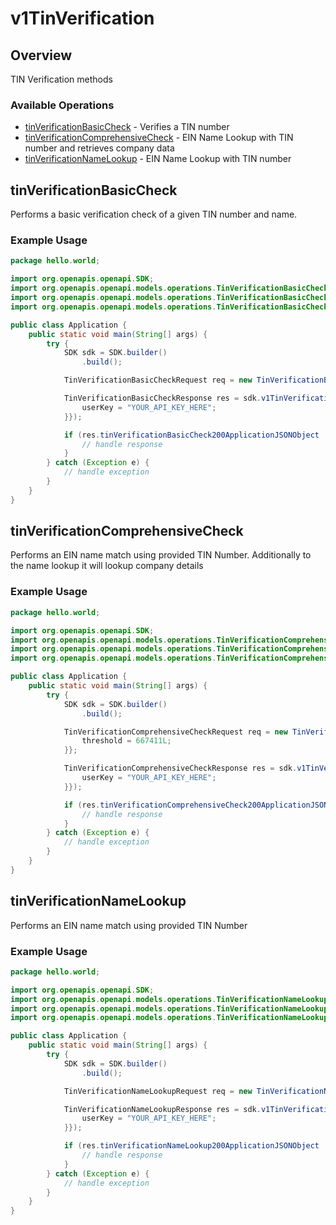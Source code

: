 # v1TinVerification

## Overview

TIN Verification methods

### Available Operations

* [tinVerificationBasicCheck](#tinverificationbasiccheck) - Verifies a TIN number
* [tinVerificationComprehensiveCheck](#tinverificationcomprehensivecheck) - EIN Name Lookup with TIN number and retrieves company data
* [tinVerificationNameLookup](#tinverificationnamelookup) - EIN Name Lookup with TIN number

## tinVerificationBasicCheck

Performs a basic verification check of a given TIN number and name.

### Example Usage

```java
package hello.world;

import org.openapis.openapi.SDK;
import org.openapis.openapi.models.operations.TinVerificationBasicCheckRequest;
import org.openapis.openapi.models.operations.TinVerificationBasicCheckResponse;
import org.openapis.openapi.models.operations.TinVerificationBasicCheckSecurity;

public class Application {
    public static void main(String[] args) {
        try {
            SDK sdk = SDK.builder()
                .build();

            TinVerificationBasicCheckRequest req = new TinVerificationBasicCheckRequest("veritatis", "itaque");            

            TinVerificationBasicCheckResponse res = sdk.v1TinVerification.tinVerificationBasicCheck(req, new TinVerificationBasicCheckSecurity("incidunt") {{
                userKey = "YOUR_API_KEY_HERE";
            }});

            if (res.tinVerificationBasicCheck200ApplicationJSONObject != null) {
                // handle response
            }
        } catch (Exception e) {
            // handle exception
        }
    }
}
```

## tinVerificationComprehensiveCheck

Performs an EIN name match using provided TIN Number. Additionally to the name lookup it will lookup company details

### Example Usage

```java
package hello.world;

import org.openapis.openapi.SDK;
import org.openapis.openapi.models.operations.TinVerificationComprehensiveCheckRequest;
import org.openapis.openapi.models.operations.TinVerificationComprehensiveCheckResponse;
import org.openapis.openapi.models.operations.TinVerificationComprehensiveCheckSecurity;

public class Application {
    public static void main(String[] args) {
        try {
            SDK sdk = SDK.builder()
                .build();

            TinVerificationComprehensiveCheckRequest req = new TinVerificationComprehensiveCheckRequest("enim", "consequatur") {{
                threshold = 667411L;
            }};            

            TinVerificationComprehensiveCheckResponse res = sdk.v1TinVerification.tinVerificationComprehensiveCheck(req, new TinVerificationComprehensiveCheckSecurity("quibusdam") {{
                userKey = "YOUR_API_KEY_HERE";
            }});

            if (res.tinVerificationComprehensiveCheck200ApplicationJSONObject != null) {
                // handle response
            }
        } catch (Exception e) {
            // handle exception
        }
    }
}
```

## tinVerificationNameLookup

Performs an EIN name match using provided TIN Number

### Example Usage

```java
package hello.world;

import org.openapis.openapi.SDK;
import org.openapis.openapi.models.operations.TinVerificationNameLookupRequest;
import org.openapis.openapi.models.operations.TinVerificationNameLookupResponse;
import org.openapis.openapi.models.operations.TinVerificationNameLookupSecurity;

public class Application {
    public static void main(String[] args) {
        try {
            SDK sdk = SDK.builder()
                .build();

            TinVerificationNameLookupRequest req = new TinVerificationNameLookupRequest("explicabo");            

            TinVerificationNameLookupResponse res = sdk.v1TinVerification.tinVerificationNameLookup(req, new TinVerificationNameLookupSecurity("deserunt") {{
                userKey = "YOUR_API_KEY_HERE";
            }});

            if (res.tinVerificationNameLookup200ApplicationJSONObject != null) {
                // handle response
            }
        } catch (Exception e) {
            // handle exception
        }
    }
}
```
